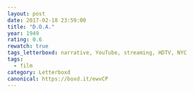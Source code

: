 ```yaml
---
layout: post 
date: 2017-02-18 23:59:00
title: "D.O.A."
year: 1949
rating: 0.6
rewatch: true
tags_letterboxd: narrative, YouTube, streaming, HDTV, NYC
tags:
  - film
category: Letterboxd
canonical: https://boxd.it/ewvCP
---
```

